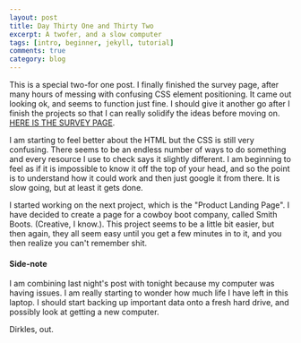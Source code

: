 ```yaml
---
layout: post
title: Day Thirty One and Thirty Two
excerpt: A twofer, and a slow computer
tags: [intro, beginner, jekyll, tutorial]
comments: true
category: blog
---
```


This is a special two-for one post. I finally finished the survey page, after many hours of messing with confusing CSS element positioning. It came out looking ok, and seems to function just fine. I should give it another go after I finish the projects so that I can really solidify the ideas before moving on. [HERE IS THE SURVEY PAGE](https://codepen.io/dirkles68/pen/KKMPymp).

I am starting to feel better about the HTML but the CSS is still very confusing. There seems to be an endless number of ways to do something and every resource I use to check says it slightly different. I am beginning to feel as if it is impossible to know it off the top of your head, and so the point is to understand how it could work and then just google it from there. It is slow going, but at least it gets done.

I started working on the next project, which is the "Product Landing Page". I have decided to create a page for a cowboy boot company, called Smith Boots. (Creative, I know.). This project seems to be a little bit easier, but then again, they all seem easy until you get a few minutes in to it, and you then realize you can't remember shit.

#### Side-note

I am combining last night's post with tonight because my computer was having issues. I am really starting to wonder how much life I have left in this laptop. I should start backing up important data onto a fresh hard drive, and possibly look at getting a new computer.

Dirkles, out. 
